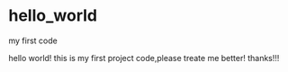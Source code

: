 # hello_world
my first code



hello world!
this is my first project code,please treate me better!
thanks!!!
